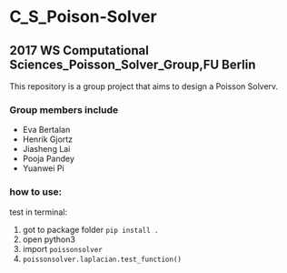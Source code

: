 # C_S_Poison-Solver
## 2017 WS Computational Sciences_Poisson_Solver_Group,FU Berlin

This repository is a group project that aims to design a Poisson Solverv. 

### Group members include 

* Eva Bertalan
* Henrik Gjortz
* Jiasheng Lai
* Pooja Pandey
* Yuanwei Pi

### how to use:
test in terminal:
1. got to package folder `pip install .`
2. open python3
3. import `poissonsolver`
4. `poissonsolver.laplacian.test_function()`
